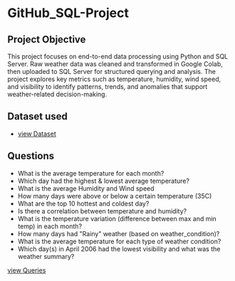 # GitHub_SQL-Project
## Project Objective
This project focuses on end-to-end data processing using Python and SQL Server. Raw weather data was cleaned and transformed in Google Colab, then uploaded to SQL Server for structured querying and analysis. The project explores key metrics such as temperature, humidity, wind speed, and visibility to identify patterns, trends, and anomalies that support weather-related decision-making.

## Dataset used
- <a href="https://github.com/gomathimurthi199930/GitHub_SQL-Project/blob/main/WeatherHistory.csv"> view Dataset</a>

## Questions
- What is the average temperature for each month?
- Which day had the highest & lowest average temperature?
- What is the average Humidity and Wind speed
- How many days were above or below a certain temperature (35C)
- What are the top 10 hottest and coldest day?
- Is there a correlation between temperature and humidity?
- What is the temperature variation (difference between max and min temp) in each month?
- How many days had "Rainy" weather (based on weather_condition)?
- What is the average temperature for each type of weather condition?
- Which day(s) in April 2006 had the lowest visibility and what was the weather summary?

 <a href="https://github.com/gomathimurthi199930/GitHub_SQL-Project/blob/main/SQL_Queries.sql"> view Queries</a>

